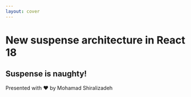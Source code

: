```yaml
---
layout: cover
---
```


<h1 class="font-bold text-blue-500">
  New suspense architecture in React 18
</h1>

<h2 class="text-blue-200">
  Suspense is naughty!
</h2>

<p class="text-gray-400">
Presented with ❤️ by Mohamad Shiralizadeh
</p>
